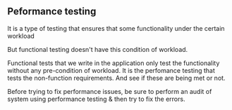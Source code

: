 
## Peformance testing 
It is a type of testing that ensures that some functionality under the certain workload

But functional testing doesn't have this condition of workload. 

Functional tests that we write in the application only test the functionality without any pre-condition of workload. It is the perfomance testing that tests the non-function requirements. And see if these are being met or not.


Before trying to fix performance issues, be sure to perform an audit of system using performance testing & then try to fix the errors. 
